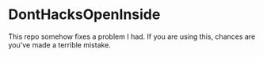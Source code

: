 # DontHacksOpenInside
This repo somehow fixes a problem I had. If you are using this, chances are you've made a terrible mistake.
